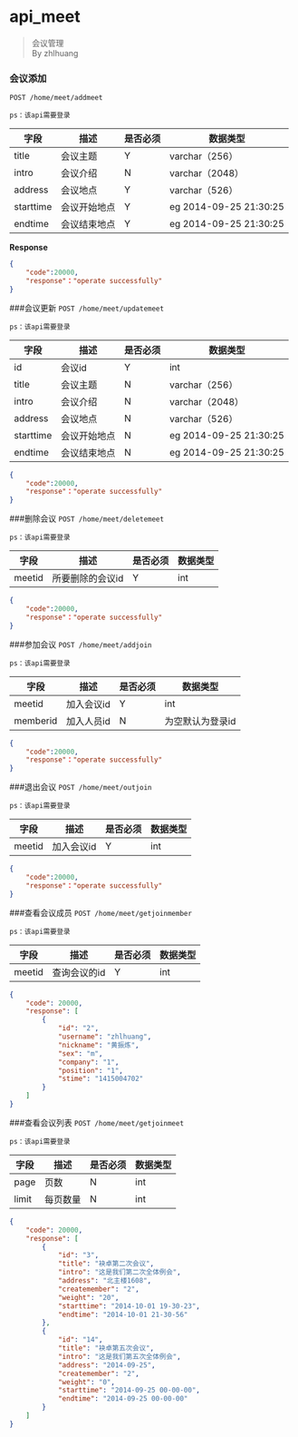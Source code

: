 ﻿api_meet
===
> 会议管理  
> By zhlhuang


### 会议添加
`POST /home/meet/addmeet`
  
`ps：该api需要登录`  

字段  |描述 |  是否必须 |数据类型
------------ | -------------| -------------| -------------
title|会议主题|Y|varchar（256）
intro|会议介绍|N|varchar（2048）
address|会议地点|Y|varchar（526）
starttime|会议开始地点|Y|eg 2014-09-25 21:30:25
endtime|会议结束地点|Y|eg 2014-09-25 21:30:25

**Response**  

```json
{
    "code":20000,
    "response"："operate successfully"
}
```


###会议更新
`POST /home/meet/updatemeet`

`ps：该api需要登录`  

字段  |描述 |  是否必须 |数据类型
------------ | -------------| -------------| -------------
id|会议id|Y|int
title|会议主题|N|varchar（256）
intro|会议介绍|N|varchar（2048）
address|会议地点|N|varchar（526）
starttime|会议开始地点|N|eg 2014-09-25 21:30:25
endtime|会议结束地点|N|eg 2014-09-25 21:30:25


```json
{
    "code":20000,
    "response"："operate successfully"
}
```


###删除会议
`POST /home/meet/deletemeet`

`ps：该api需要登录`  

字段  |描述 |  是否必须 |数据类型
------------ | -------------| -------------| -------------
meetid|所要删除的会议id|Y|int

```json
{
    "code":20000,
    "response"："operate successfully"
}
```

###参加会议
`POST /home/meet/addjoin`

`ps：该api需要登录`  

字段  |描述 |  是否必须 |数据类型
------------ | -------------| -------------| -------------
meetid|加入会议id|Y|int
memberid|加入人员id|N|为空默认为登录id


```json
{
    "code":20000,
    "response"："operate successfully"
}
```


###退出会议
`POST /home/meet/outjoin`

`ps：该api需要登录`  

字段  |描述 |  是否必须 |数据类型
------------ | -------------| -------------| -------------
meetid|加入会议id|Y|int


```json
{
    "code":20000,
    "response"："operate successfully"
}
```



###查看会议成员
`POST /home/meet/getjoinmember`

`ps：该api需要登录` 

 
字段  |描述 |  是否必须 |数据类型
------------ | -------------| -------------| -------------
meetid|查询会议的id|Y|int


```json
{
    "code": 20000,
    "response": [
        {
            "id": "2",
            "username": "zhlhuang",
            "nickname": "黄振炼",
            "sex": "m",
            "company": "1",
            "position": "1",
            "stime": "1415004702"
        }
    ]
}
```


###查看会议列表
`POST /home/meet/getjoinmeet`

`ps：该api需要登录`   

字段  |描述 |  是否必须 |数据类型
------------ | -------------| -------------| -------------
page|页数|N|int
limit|每页数量|N|int

```json
{
    "code": 20000,
    "response": [
        {
            "id": "3",
            "title": "袂卓第二次会议",
            "intro": "这是我们第二次全体例会",
            "address": "北主楼1608",
            "createmember": "2",
            "weight": "20",
            "starttime": "2014-10-01 19-30-23",
            "endtime": "2014-10-01 21-30-56"
        },
        {
            "id": "14",
            "title": "袂卓第五次会议",
            "intro": "这是我们第五次全体例会",
            "address": "2014-09-25",
            "createmember": "2",
            "weight": "0",
            "starttime": "2014-09-25 00-00-00",
            "endtime": "2014-09-25 00-00-00"
        }
    ]
}
```

